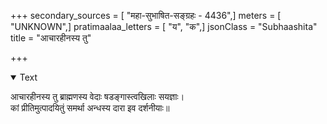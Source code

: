 +++
secondary_sources = [ "महा-सुभाषित-सङ्ग्रहः - 4436",]
meters = [ "UNKNOWN",]
pratimaalaa_letters = [ "य", "क",]
jsonClass = "Subhaashita"
title = "आचारहीनस्य तु"

+++

<details open><summary>Text</summary>

आचारहीनस्य तु ब्राह्मणस्य वेदाः षडङ्गास्त्वखिलाः सयज्ञाः।  
कां प्रीतिमुत्पादयितुं समर्था अन्धस्य दारा इव दर्शनीयाः॥
</details>
